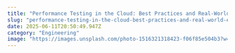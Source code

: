 ```yaml
---
title: "Performance Testing in the Cloud: Best Practices and Real-World Examples"
slug: "performance-testing-in-the-cloud-best-practices-and-real-world-examples"
date: 2025-06-11T20:50:49.947Z
category: "Engineering"
image: "https://images.unsplash.com/photo-1516321318423-f06f85e504b3?w=1200&h=600&fit=crop"
---
```


